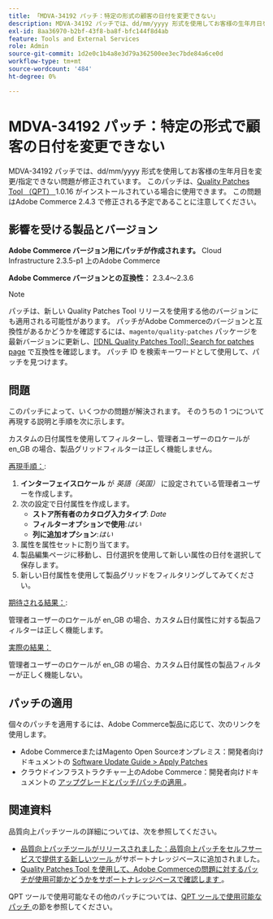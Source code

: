 ```yaml
---
title: 「MDVA-34192 パッチ：特定の形式の顧客の日付を変更できない」
description: MDVA-34192 パッチでは、dd/mm/yyyy 形式を使用してお客様の生年月日を変更/指定できない問題が修正されています。 このパッチは、[Quality Patches Tool （QPT） ] （/help/announcements/adobe-commerce-announcements/magento-quality-patches-released-new-tool-to-self-serve-quality-patches.md） 1.0.16 がインストールされている場合に利用できます。 この問題はAdobe Commerce 2.4.3 で修正される予定であることに注意してください。
exl-id: 8aa36970-b2bf-43f8-ba8f-bfc144f8d4ab
feature: Tools and External Services
role: Admin
source-git-commit: 1d2e0c1b4a8e3d79a362500ee3ec7bde84a6ce0d
workflow-type: tm+mt
source-wordcount: '484'
ht-degree: 0%

---
```


# MDVA-34192 パッチ：特定の形式で顧客の日付を変更できない

MDVA-34192 パッチでは、dd/mm/yyyy 形式を使用してお客様の生年月日を変更/指定できない問題が修正されています。 このパッチは、[Quality Patches Tool （QPT） ](/help/announcements/adobe-commerce-announcements/magento-quality-patches-released-new-tool-to-self-serve-quality-patches.md)1.0.16 がインストールされている場合に使用できます。 この問題はAdobe Commerce 2.4.3 で修正される予定であることに注意してください。

## 影響を受ける製品とバージョン

**Adobe Commerce バージョン用にパッチが作成されます。** Cloud Infrastructure 2.3.5-p1 上のAdobe Commerce

**Adobe Commerce バージョンとの互換性：** 2.3.4～2.3.6

>[!NOTE]
>
>パッチは、新しい Quality Patches Tool リリースを使用する他のバージョンにも適用される可能性があります。 パッチがAdobe Commerceのバージョンと互換性があるかどうかを確認するには、`magento/quality-patches` パッケージを最新バージョンに更新し、[[!DNL Quality Patches Tool]: Search for patches page](https://devdocs.magento.com/quality-patches/tool.html#patch-grid) で互換性を確認します。 パッチ ID を検索キーワードとして使用して、パッチを見つけます。

## 問題

このパッチによって、いくつかの問題が解決されます。 そのうちの 1 つについて再現する説明と手順を次に示します。

カスタムの日付属性を使用してフィルターし、管理者ユーザーのロケールが en\_GB の場合、製品グリッドフィルターは正しく機能しません。

<u> 再現手順：</u>:

1. **インターフェイスロケール** が *英語（英国）* に設定されている管理者ユーザーを作成します。
1. 次の設定で日付属性を作成します。
   * **ストア所有者のカタログ入力タイプ**: *Date*
   * **フィルターオプションで使用**:*はい*
   * **列に追加オプション**:*はい*
1. 属性を属性セットに割り当てます。
1. 製品編集ページに移動し、日付選択を使用して新しい属性の日付を選択して保存します。
1. 新しい日付属性を使用して製品グリッドをフィルタリングしてみてください。

<u> 期待される結果：</u>:

管理者ユーザーのロケールが en\_GB の場合、カスタム日付属性に対する製品フィルターは正しく機能します。

<u> 実際の結果：</u>

管理者ユーザーのロケールが en\_GB の場合、カスタム日付属性の製品フィルターが正しく機能しない。

## パッチの適用

個々のパッチを適用するには、Adobe Commerce製品に応じて、次のリンクを使用します。

* Adobe CommerceまたはMagento Open Sourceオンプレミス：開発者向けドキュメントの [Software Update Guide > Apply Patches](https://devdocs.magento.com/guides/v2.4/comp-mgr/patching/mqp.html)
* クラウドインフラストラクチャー上のAdobe Commerce：開発者向けドキュメントの [ アップグレードとパッチ/パッチの適用 ](https://devdocs.magento.com/cloud/project/project-patch.html)。

## 関連資料

品質向上パッチツールの詳細については、次を参照してください。

* [ 品質向上パッチツールがリリースされました：品質向上パッチをセルフサービスで提供する新しいツール ](/help/announcements/adobe-commerce-announcements/magento-quality-patches-released-new-tool-to-self-serve-quality-patches.md) がサポートナレッジベースに追加されました。
* [Quality Patches Tool を使用して、Adobe Commerceの問題に対するパッチが使用可能かどうかをサポートナレッジベースで確認します ](/help/support-tools/patches-available-in-qpt-tool/check-patch-for-magento-issue-with-magento-quality-patches.md)。

QPT ツールで使用可能なその他のパッチについては、[QPT ツールで使用可能なパッチ ](https://support.magento.com/hc/en-us/sections/360010506631-Patches-available-in-QPT-tool-) の節を参照してください。
